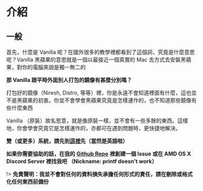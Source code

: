# 介紹

## 一般

首先，什麼是 Vanilla 呢？在國外很多的教學裡都看到了這個詞，究竟是什麼意思呢？Vanilla 黑蘋果的意思就是一個以最接近一個真實的 Mac 去方式去安裝黑蘋果，對你的電腦來說是獨一無二的

**那 Vanilla 跟平時外面別人打包的鏡像有甚麼分別嗎？**

打包好的鏡像（Niresh, Distro, 等等）裡，你是永遠不會知道裡面有什麼，這也並不是黑蘋果的初衷。你並不會學會黑蘋果究竟是怎樣運作的，也不知道那些鏡像有些什麼東西

Vanilla （原裝）故名思意，就是像原裝一樣，並不會有一些多餘的東西。這樣地，你會學會究竟它是怎樣運作的，亦都可在遇到問題時，更快捷地解決。

**雙（或更多）系統，請先到**[**這裡**](https://hackintosh-multiboot.gitbook.io/hackintosh-multiboot/)**先（當然是英語啦）**

**如果你需要協助的話，在我的** [**Github Repo**](https://github.com/doesprintfwork/Intel-AMD-Hackintosh-Guide) **裡創建一個 Issue 或在 AMD OS X Discord Server 裡找我吧 （Nickname: printf doesn't work）**

!> **免責聲明：我並不會對任何的資料損失承擔任何形式的責任，請在刪除或格式化任何東西前備份**

